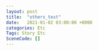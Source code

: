 ```yaml
---
layout: post
title:  "others_test"
date:   2021-01-02 03:00:00 +0000
categories: Etc
Tags: Story Etc
SceneCode: []
---
```

